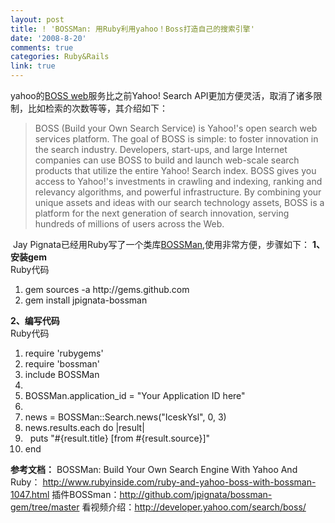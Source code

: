 ```yaml
---
layout: post
title: ! 'BOSSMan: 用Ruby利用yahoo！Boss打造自己的搜索引擎'
date: '2008-8-20'
comments: true
categories: Ruby&Rails
link: true
---
```

yahoo的<a href="http://developer.yahoo.com/search/boss/">BOSS web</a>服务比之前Yahoo! Search API更加方便灵活，取消了诸多限制，比如检索的次数等等，其介绍如下：
<blockquote>BOSS (Build your Own Search Service) is Yahoo!'s open search web services platform. The goal of BOSS is simple: to foster innovation in the search industry. Developers, start-ups, and large Internet companies can use BOSS to build and launch web-scale search products that utilize the entire Yahoo! Search index. BOSS gives you access to Yahoo!'s investments in crawling and indexing, ranking and relevancy algorithms, and powerful infrastructure. By combining your unique assets and ideas with our search technology assets, BOSS is a platform for the next generation of search innovation, serving hundreds of millions of users across the Web.</blockquote>
<img src="http://l.yimg.com/a/i/ydn/boss/boss_info4.gif" alt="" />
Jay Pignata已经用Ruby写了一个类库<a href="http://github.com/jpignata/bossman-gem/tree/master">BOSSMan</a>,使用非常方便，步骤如下：
<strong>1、安装gem</strong>
<div class="codeText">
<div class="codeHead">Ruby代码</div>
<ol class="dp-rb" start="1">
	<li class="alt"><span><span>gem sources -a http://gems.github.com  </span></span></li>
	<li><span>gem install jpignata-bossman
</span></li>
</ol>
</div>
<strong>2、编写代码</strong>
<div class="codeText">
<div class="codeHead">Ruby代码</div>
<ol class="dp-rb" start="1">
	<li class="alt"><span><span>require </span><span class="string">'rubygems'</span><span>  </span></span></li>
	<li><span>require <span class="string">'bossman'</span><span>  </span></span></li>
	<li class="alt"><span>include BOSSMan  </span></li>
	<li><span>  </span></li>
	<li class="alt"><span>BOSSMan.application_id = <span class="string">"Your Application ID here"</span><span>  </span></span></li>
	<li><span>  </span></li>
	<li class="alt"><span>news = BOSSMan::Search.news(<span class="string">"IceskYsl"</span><span>, 0, 3)  </span></span></li>
	<li><span>news.results.<span class="keyword">each</span><span> </span><span class="keyword">do</span><span> |result|  </span></span></li>
	<li class="alt"><span>  puts <span class="string">"#{result.title} [from #{result.source}]"</span><span>  </span></span></li>
	<li><span><span class="keyword">end</span><span>   </span></span></li>
</ol>
</div>
<strong>参考文档：</strong>
BOSSMan: Build Your Own Search Engine With Yahoo And Ruby： <a class="tpc" href="http://www.rubyinside.com/ruby-and-yahoo-boss-with-bossman-1047.html" rel="nofollow external">http://www.rubyinside.com/ruby-and-yahoo-boss-with-bossman-1047.html</a>
插件BOSSman：<a class="tpc" href="http://github.com/jpignata/bossman-gem/tree/master" rel="nofollow external">http://github.com/jpignata/bossman-gem/tree/master</a>
看视频介绍：<a class="tpc" href="http://developer.yahoo.com/search/boss/" rel="nofollow external">http://developer.yahoo.com/search/boss/</a>
